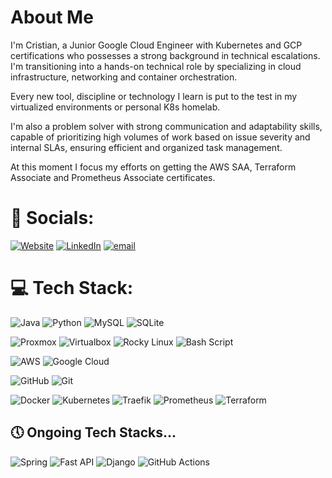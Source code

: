 # About Me

I'm Cristian, a Junior Google Cloud Engineer with Kubernetes and GCP certifications who possesses a strong background in technical escalations. I'm transitioning into a hands-on technical role by specializing in cloud infrastructure, networking and container orchestration.

Every new tool, discipline or technology I learn is put to the test in my virtualized environments or personal K8s homelab.

I'm also a problem solver with strong communication and adaptability skills, capable of prioritizing high volumes of work based on issue severity and internal SLAs, ensuring efficient and organized task management.

At this moment I focus my efforts on getting the AWS SAA, Terraform Associate and Prometheus Associate certificates.

# 📮 Socials:
[![Website](https://img.shields.io/badge/website-3b3b39.svg?logo=github&logoColor=white)](https://cralonsobcn.github.io/)
[![LinkedIn](https://img.shields.io/badge/LinkedIn-%230077B5.svg?logo=linkedin&logoColor=white)](https://linkedin.com/in/cristian-a-811a2b148)
[![email](https://img.shields.io/badge/Email-D14836?logo=gmail&logoColor=white)](mailto:cralonsoh8@gmail.com) 

# 💻 Tech Stack:
![Java](https://img.shields.io/badge/java-%23ED8B00.svg?style=plastic&logo=openjdk&logoColor=white)
![Python](https://img.shields.io/badge/python-3670A0?style=plastic&logo=python&logoColor=ffdd54)
![MySQL](https://img.shields.io/badge/mysql-4479A1.svg?style=plastic&logo=mysql&logoColor=white)
![SQLite](https://img.shields.io/badge/sqlite-%2307405e.svg?style=plastic&logo=sqlite&logoColor=white)
</br>

![Proxmox](https://img.shields.io/badge/proxmox-blue?style=plastic&logo=proxmox&logoColor=#E57000)
![Virtualbox](https://img.shields.io/badge/virtualbox-forest?lstyle=plastic&ogo=virtualbox&logoColor=2F61B4)
![Rocky Linux](https://img.shields.io/badge/rockylinux-10B981?style=plastic&logo=rockylinux&logoColor=f5f5f5)
![Bash Script](https://img.shields.io/badge/bash_script-grey.svg?style=plastic&logo=gnu-bash&logoColor=white)
</br>

![AWS](https://img.shields.io/badge/AWS-%23FF9900.svg?style=plastic&logo=amazonwebservices&logoColor=black)
![Google Cloud](https://img.shields.io/badge/GoogleCloud-%234285F4.svg?style=plastic&logo=google-cloud&logoColor=white)
</br>

![GitHub](https://img.shields.io/badge/github-%23121011.svg?style=plastic&logo=github&logoColor=white)
![Git](https://img.shields.io/badge/git-%23F05033.svg?style=plastic&logo=git&logoColor=white)
</br>

![Docker](https://img.shields.io/badge/docker-%230db7ed.svg?style=plastic&logo=docker&logoColor=white)
![Kubernetes](https://img.shields.io/badge/kubernetes-%23326ce5.svg?style=plastic&logo=kubernetes&logoColor=white)
![Traefik](https://img.shields.io/badge/traefikproxy-24A1C1?stye=plastic&logo=traefikproxy&logoColor=f5f5f5)
![Prometheus](https://img.shields.io/badge/Prometheus-E6522C?style=plastic&logo=Prometheus&logoColor=white)
![Terraform](https://img.shields.io/badge/terraform-%235835CC.svg?style=plastic&logo=terraform&logoColor=white)
</br>

## 🕔 Ongoing Tech Stacks...
![Spring](https://img.shields.io/badge/spring-6DB33F.svg?style=plastic&logo=spring&logoColor=white)
![Fast API](https://img.shields.io/badge/fastapi-009688.svg?style=plastic&logo=fastapi&logoColor=white)
![Django](https://img.shields.io/badge/django-092E20.svg?style=plastic&logo=django&logoColor=white)
![GitHub Actions](https://img.shields.io/badge/githubactions-2088FF.svg?style=plastic&logo=githubactions&logoColor=white)

